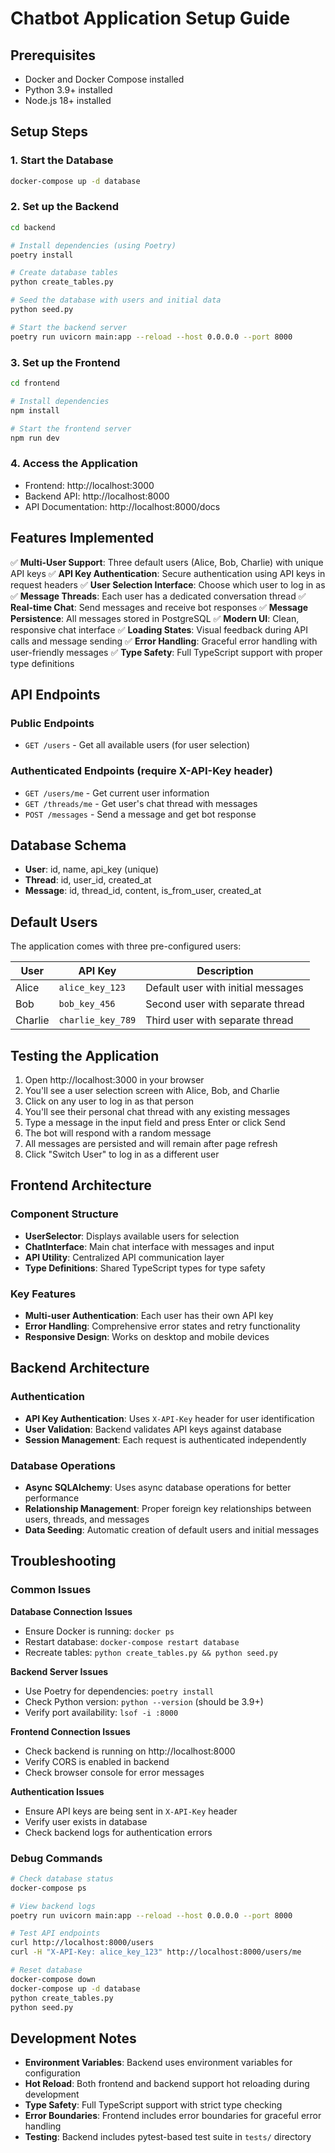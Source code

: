 # Chatbot Application Setup Guide

## Prerequisites
- Docker and Docker Compose installed
- Python 3.9+ installed
- Node.js 18+ installed

## Setup Steps

### 1. Start the Database
```bash
docker-compose up -d database
```

### 2. Set up the Backend
```bash
cd backend

# Install dependencies (using Poetry)
poetry install

# Create database tables
python create_tables.py

# Seed the database with users and initial data
python seed.py

# Start the backend server
poetry run uvicorn main:app --reload --host 0.0.0.0 --port 8000
```

### 3. Set up the Frontend
```bash
cd frontend

# Install dependencies
npm install

# Start the frontend server
npm run dev
```

### 4. Access the Application
- Frontend: http://localhost:3000
- Backend API: http://localhost:8000
- API Documentation: http://localhost:8000/docs

## Features Implemented

✅ **Multi-User Support**: Three default users (Alice, Bob, Charlie) with unique API keys
✅ **API Key Authentication**: Secure authentication using API keys in request headers
✅ **User Selection Interface**: Choose which user to log in as
✅ **Message Threads**: Each user has a dedicated conversation thread
✅ **Real-time Chat**: Send messages and receive bot responses
✅ **Message Persistence**: All messages stored in PostgreSQL
✅ **Modern UI**: Clean, responsive chat interface
✅ **Loading States**: Visual feedback during API calls and message sending
✅ **Error Handling**: Graceful error handling with user-friendly messages
✅ **Type Safety**: Full TypeScript support with proper type definitions

## API Endpoints

### Public Endpoints
- `GET /users` - Get all available users (for user selection)

### Authenticated Endpoints (require X-API-Key header)
- `GET /users/me` - Get current user information
- `GET /threads/me` - Get user's chat thread with messages
- `POST /messages` - Send a message and get bot response

## Database Schema

- **User**: id, name, api_key (unique)
- **Thread**: id, user_id, created_at
- **Message**: id, thread_id, content, is_from_user, created_at

## Default Users

The application comes with three pre-configured users:

| User | API Key | Description |
|------|---------|-------------|
| Alice | `alice_key_123` | Default user with initial messages |
| Bob | `bob_key_456` | Second user with separate thread |
| Charlie | `charlie_key_789` | Third user with separate thread |

## Testing the Application

1. Open http://localhost:3000 in your browser
2. You'll see a user selection screen with Alice, Bob, and Charlie
3. Click on any user to log in as that person
4. You'll see their personal chat thread with any existing messages
5. Type a message in the input field and press Enter or click Send
6. The bot will respond with a random message
7. All messages are persisted and will remain after page refresh
8. Click "Switch User" to log in as a different user

## Frontend Architecture

### Component Structure
- **UserSelector**: Displays available users for selection
- **ChatInterface**: Main chat interface with messages and input
- **API Utility**: Centralized API communication layer
- **Type Definitions**: Shared TypeScript types for type safety

### Key Features
- **Multi-user Authentication**: Each user has their own API key
- **Error Handling**: Comprehensive error states and retry functionality
- **Responsive Design**: Works on desktop and mobile devices

## Backend Architecture

### Authentication
- **API Key Authentication**: Uses `X-API-Key` header for user identification
- **User Validation**: Backend validates API keys against database
- **Session Management**: Each request is authenticated independently

### Database Operations
- **Async SQLAlchemy**: Uses async database operations for better performance
- **Relationship Management**: Proper foreign key relationships between users, threads, and messages
- **Data Seeding**: Automatic creation of default users and initial messages

## Troubleshooting

### Common Issues

**Database Connection Issues**
- Ensure Docker is running: `docker ps`
- Restart database: `docker-compose restart database`
- Recreate tables: `python create_tables.py && python seed.py`

**Backend Server Issues**
- Use Poetry for dependencies: `poetry install`
- Check Python version: `python --version` (should be 3.9+)
- Verify port availability: `lsof -i :8000`

**Frontend Connection Issues**
- Check backend is running on http://localhost:8000
- Verify CORS is enabled in backend
- Check browser console for error messages

**Authentication Issues**
- Ensure API keys are being sent in `X-API-Key` header
- Verify user exists in database
- Check backend logs for authentication errors

### Debug Commands

```bash
# Check database status
docker-compose ps

# View backend logs
poetry run uvicorn main:app --reload --host 0.0.0.0 --port 8000

# Test API endpoints
curl http://localhost:8000/users
curl -H "X-API-Key: alice_key_123" http://localhost:8000/users/me

# Reset database
docker-compose down
docker-compose up -d database
python create_tables.py
python seed.py
```

## Development Notes

- **Environment Variables**: Backend uses environment variables for configuration
- **Hot Reload**: Both frontend and backend support hot reloading during development
- **Type Safety**: Full TypeScript support with strict type checking
- **Error Boundaries**: Frontend includes error boundaries for graceful error handling
- **Testing**: Backend includes pytest-based test suite in `tests/` directory
